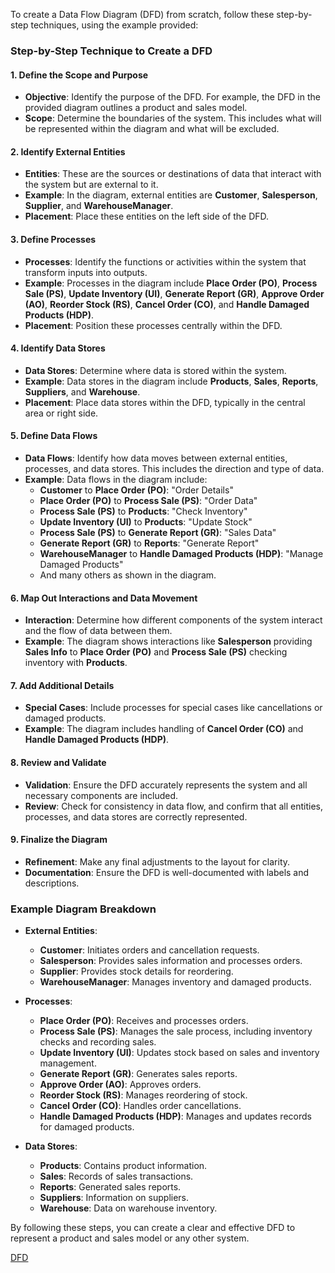 To create a Data Flow Diagram (DFD) from scratch, follow these step-by-step techniques, using the example provided:

### **Step-by-Step Technique to Create a DFD**

#### **1. Define the Scope and Purpose**
   - **Objective**: Identify the purpose of the DFD. For example, the DFD in the provided diagram outlines a product and sales model.
   - **Scope**: Determine the boundaries of the system. This includes what will be represented within the diagram and what will be excluded.

#### **2. Identify External Entities**
   - **Entities**: These are the sources or destinations of data that interact with the system but are external to it.
   - **Example**: In the diagram, external entities are **Customer**, **Salesperson**, **Supplier**, and **WarehouseManager**.
   - **Placement**: Place these entities on the left side of the DFD.

#### **3. Define Processes**
   - **Processes**: Identify the functions or activities within the system that transform inputs into outputs.
   - **Example**: Processes in the diagram include **Place Order (PO)**, **Process Sale (PS)**, **Update Inventory (UI)**, **Generate Report (GR)**, **Approve Order (AO)**, **Reorder Stock (RS)**, **Cancel Order (CO)**, and **Handle Damaged Products (HDP)**.
   - **Placement**: Position these processes centrally within the DFD.

#### **4. Identify Data Stores**
   - **Data Stores**: Determine where data is stored within the system.
   - **Example**: Data stores in the diagram include **Products**, **Sales**, **Reports**, **Suppliers**, and **Warehouse**.
   - **Placement**: Place data stores within the DFD, typically in the central area or right side.

#### **5. Define Data Flows**
   - **Data Flows**: Identify how data moves between external entities, processes, and data stores. This includes the direction and type of data.
   - **Example**: Data flows in the diagram include:
     - **Customer** to **Place Order (PO)**: "Order Details"
     - **Place Order (PO)** to **Process Sale (PS)**: "Order Data"
     - **Process Sale (PS)** to **Products**: "Check Inventory"
     - **Update Inventory (UI)** to **Products**: "Update Stock"
     - **Process Sale (PS)** to **Generate Report (GR)**: "Sales Data"
     - **Generate Report (GR)** to **Reports**: "Generate Report"
     - **WarehouseManager** to **Handle Damaged Products (HDP)**: "Manage Damaged Products"
     - And many others as shown in the diagram.

#### **6. Map Out Interactions and Data Movement**
   - **Interaction**: Determine how different components of the system interact and the flow of data between them.
   - **Example**: The diagram shows interactions like **Salesperson** providing **Sales Info** to **Place Order (PO)** and **Process Sale (PS)** checking inventory with **Products**.

#### **7. Add Additional Details**
   - **Special Cases**: Include processes for special cases like cancellations or damaged products.
   - **Example**: The diagram includes handling of **Cancel Order (CO)** and **Handle Damaged Products (HDP)**.

#### **8. Review and Validate**
   - **Validation**: Ensure the DFD accurately represents the system and all necessary components are included.
   - **Review**: Check for consistency in data flow, and confirm that all entities, processes, and data stores are correctly represented.

#### **9. Finalize the Diagram**
   - **Refinement**: Make any final adjustments to the layout for clarity.
   - **Documentation**: Ensure the DFD is well-documented with labels and descriptions.

### **Example Diagram Breakdown**

- **External Entities**:
  - **Customer**: Initiates orders and cancellation requests.
  - **Salesperson**: Provides sales information and processes orders.
  - **Supplier**: Provides stock details for reordering.
  - **WarehouseManager**: Manages inventory and damaged products.

- **Processes**:
  - **Place Order (PO)**: Receives and processes orders.
  - **Process Sale (PS)**: Manages the sale process, including inventory checks and recording sales.
  - **Update Inventory (UI)**: Updates stock based on sales and inventory management.
  - **Generate Report (GR)**: Generates sales reports.
  - **Approve Order (AO)**: Approves orders.
  - **Reorder Stock (RS)**: Manages reordering of stock.
  - **Cancel Order (CO)**: Handles order cancellations.
  - **Handle Damaged Products (HDP)**: Manages and updates records for damaged products.

- **Data Stores**:
  - **Products**: Contains product information.
  - **Sales**: Records of sales transactions.
  - **Reports**: Generated sales reports.
  - **Suppliers**: Information on suppliers.
  - **Warehouse**: Data on warehouse inventory.

By following these steps, you can create a clear and effective DFD to represent a product and sales model or any other system.

[DFD](DFD.png)
